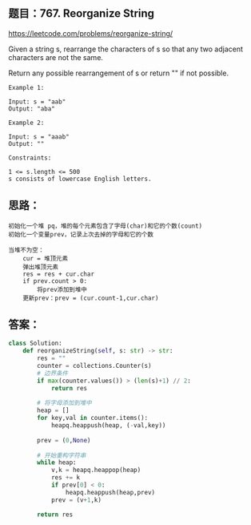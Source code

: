 ## 题目：767. Reorganize String

https://leetcode.com/problems/reorganize-string/

Given a string s, rearrange the characters of s so that any two adjacent characters are not the same.

Return any possible rearrangement of s or return "" if not possible.
```
Example 1:

Input: s = "aab"
Output: "aba"

Example 2:

Input: s = "aaab"
Output: ""

Constraints:

1 <= s.length <= 500
s consists of lowercase English letters.
```

## 思路：
```
初始化一个堆 pq，堆的每个元素包含了字母(char)和它的个数(count)
初始化一个变量prev，记录上次去掉的字母和它的个数

当堆不为空：
    cur = 堆顶元素
    弹出堆顶元素
    res = res + cur.char
    if prev.count > 0:
        将prev添加到堆中
    更新prev：prev = (cur.count-1,cur.char)

```

## 答案：
```python
class Solution:
    def reorganizeString(self, s: str) -> str:
        res = ""
        counter = collections.Counter(s)
        # 边界条件
        if max(counter.values()) > (len(s)+1) // 2:
            return res
        
        # 将字母添加到堆中
        heap = []
        for key,val in counter.items():
            heapq.heappush(heap, (-val,key))
            
        prev = (0,None)
        
        # 开始重构字符串
        while heap:
            v,k = heapq.heappop(heap)
            res += k
            if prev[0] < 0:
                heapq.heappush(heap,prev)
            prev = (v+1,k)

        return res

```
